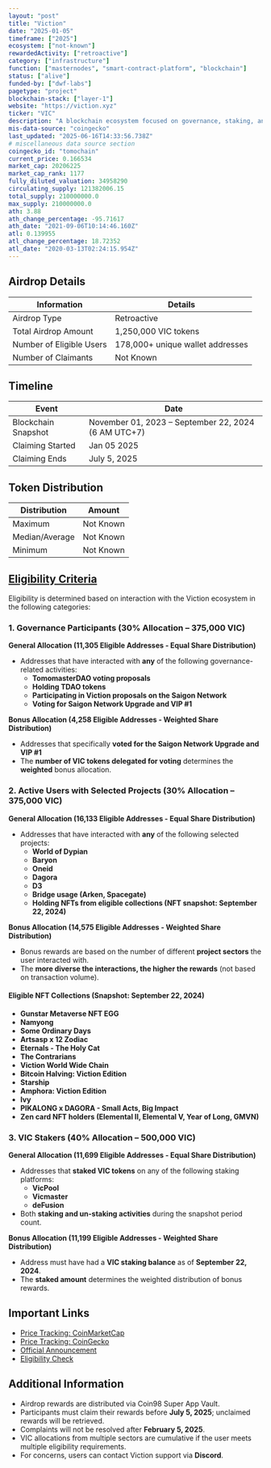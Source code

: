 ```yaml
---
layout: "post"
title: "Viction"
date: "2025-01-05"
timeframe: ["2025"]
ecosystem: ["not-known"]
rewardedActivity: ["retroactive"]
category: ["infrastructure"]
function: ["masternodes", "smart-contract-platform", "blockchain"]
status: ["alive"]
funded-by: ["dwf-labs"]
pagetype: "project"
blockchain-stack: ["layer-1"]
website: "https://viction.xyz"
ticker: "VIC"
description: "A blockchain ecosystem focused on governance, staking, and active user engagement."
mis-data-source: "coingecko"
last_updated: "2025-06-16T14:33:56.738Z"
# miscellaneous data source section
coingecko_id: "tomochain"
current_price: 0.166534
market_cap: 20206225
market_cap_rank: 1177
fully_diluted_valuation: 34958290
circulating_supply: 121382006.15
total_supply: 210000000.0
max_supply: 210000000.0
ath: 3.88
ath_change_percentage: -95.71617
ath_date: "2021-09-06T10:14:46.160Z"
atl: 0.139955
atl_change_percentage: 18.72352
atl_date: "2020-03-13T02:24:15.954Z"
---
```


## Airdrop Details

| Information              | Details                          |
| ------------------------ | -------------------------------- |
| Airdrop Type             | Retroactive                      |
| Total Airdrop Amount     | 1,250,000 VIC tokens             |
| Number of Eligible Users | 178,000+ unique wallet addresses |
| Number of Claimants      | Not Known                        |

## Timeline

| Event               | Date                                                |
| ------------------- | --------------------------------------------------- |
| Blockchain Snapshot | November 01, 2023 – September 22, 2024 (6 AM UTC+7) |
| Claiming Started    | Jan 05 2025                                         |
| Claiming Ends       | July 5, 2025                                        |

## Token Distribution

| Distribution   | Amount    |
| -------------- | --------- |
| Maximum        | Not Known |
| Median/Average | Not Known |
| Minimum        | Not Known |

## [Eligibility Criteria](https://blog.viction.xyz/viction-retrodrop-season-1-by-the-community-for-the-community-2/)

Eligibility is determined based on interaction with the Viction ecosystem in the following categories:

### **1. Governance Participants (30% Allocation – 375,000 VIC)**

**General Allocation (11,305 Eligible Addresses - Equal Share Distribution)**

- Addresses that have interacted with **any** of the following governance-related activities:
  - **TomomasterDAO voting proposals**
  - **Holding TDAO tokens**
  - **Participating in Viction proposals on the Saigon Network**
  - **Voting for Saigon Network Upgrade and VIP #1**

**Bonus Allocation (4,258 Eligible Addresses - Weighted Share Distribution)**

- Addresses that specifically **voted for the Saigon Network Upgrade and VIP #1**
- The **number of VIC tokens delegated for voting** determines the **weighted** bonus allocation.

### **2. Active Users with Selected Projects (30% Allocation – 375,000 VIC)**

**General Allocation (16,133 Eligible Addresses - Equal Share Distribution)**

- Addresses that have interacted with **any** of the following selected projects:
  - **World of Dypian**
  - **Baryon**
  - **Oneid**
  - **Dagora**
  - **D3**
  - **Bridge usage (Arken, Spacegate)**
  - **Holding NFTs from eligible collections (NFT snapshot: September 22, 2024)**

**Bonus Allocation (14,575 Eligible Addresses - Weighted Share Distribution)**

- Bonus rewards are based on the number of different **project sectors** the user interacted with.
- The **more diverse the interactions, the higher the rewards** (not based on transaction volume).

#### **Eligible NFT Collections (Snapshot: September 22, 2024)**

- **Gunstar Metaverse NFT EGG**
- **Namyong**
- **Some Ordinary Days**
- **Artsasp x 12 Zodiac**
- **Eternals - The Holy Cat**
- **The Contrarians**
- **Viction World Wide Chain**
- **Bitcoin Halving: Viction Edition**
- **Starship**
- **Amphora: Viction Edition**
- **Ivy**
- **PIKALONG x DAGORA - Small Acts, Big Impact**
- **Zen card NFT holders (Elemental II, Elemental V, Year of Long, GMVN)**

### **3. VIC Stakers (40% Allocation – 500,000 VIC)**

**General Allocation (11,699 Eligible Addresses - Equal Share Distribution)**

- Addresses that **staked VIC tokens** on any of the following staking platforms:
  - **VicPool**
  - **Vicmaster**
  - **deFusion**
- Both **staking and un-staking activities** during the snapshot period count.

**Bonus Allocation (11,199 Eligible Addresses - Weighted Share Distribution)**

- Address must have had a **VIC staking balance** as of **September 22, 2024**.
- The **staked amount** determines the weighted distribution of bonus rewards.

## Important Links

- [Price Tracking: CoinMarketCap](https://coinmarketcap.com/currencies/viction)
- [Price Tracking: CoinGecko](https://www.coingecko.com/en/coins/viction)
- [Official Announcement](https://blog.viction.xyz/viction-retrodrop-season-1-by-the-community-for-the-community-2/)
- [Eligibility Check](https://retrodrop.viction.xyz)

## Additional Information

- Airdrop rewards are distributed via Coin98 Super App Vault.
- Participants must claim their rewards before **July 5, 2025**; unclaimed rewards will be retrieved.
- Complaints will not be resolved after **February 5, 2025**.
- VIC allocations from multiple sectors are cumulative if the user meets multiple eligibility requirements.
- For concerns, users can contact Viction support via **Discord**.